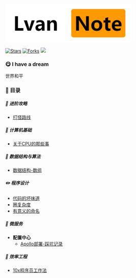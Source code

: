 <img src="img.png">

[![Stars](https://img.shields.io/github/stars/LvanLiu/LvanNote?style=plastic)](https://github.com/LvanLiu/LvanNote)
[![Forks](https://img.shields.io/github/forks/LvanLiu/LvanNote?style=plastic)](https://github.com/LvanLiu/LvanNote)
[![](https://img.shields.io/badge/Author-Lvan-orange.svg)](https://gitee.com/lvanliu/lvan-note)

### :yum: I have a dream

世界和平

### :bookmark: 目录

##### :bowling: 进阶攻略

- [打怪路线](进阶路线/打怪路线.md)

##### :art: 计算机基础

- [关于CPU的那些事](计算机基础/关于CPU的那些事.md)

##### :dart: 数据结构与算法

- [数据结构-数组](数据结构与算法/数据结构-数组.md)

##### :pencil2: 程序设计

- [代码的坏味道](程序设计/代码的坏味道.md)
- [圈复杂度](程序设计/圈复杂度.md)
- [有意义的命名](程序设计/有意义的命名.md)

##### :palm_tree: 微服务

- **配置中心**
    - [Apollo部署-踩坑记录](微服务/配置中心/apollo-踩坑记录.md)

##### :muscle: **效率工程**
  - [10x程序员工作法](效率工程/10x程序员工作法.md)